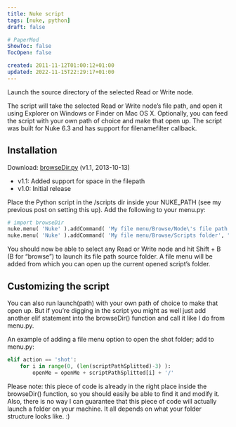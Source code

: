 ```yaml
---
title: Nuke script
tags: [nuke, python]
draft: false

# PaperMod
ShowToc: false
TocOpen: false

created: 2011-11-12T01:00:12+01:00
updated: 2022-11-15T22:29:17+01:00
---
```


Launch the source directory of the selected Read or Write node.



The script will take the selected Read or Write node’s file path, and open it using Explorer on Windows or Finder on Mac OS X. Optionally, you can feed the script with your own path of choice and make that open up. The script was built for Nuke 6.3 and has support for filenamefilter callback.

## Installation

Download: [browseDir.py](https://github.com/fredrikaverpil/nuke/raw/master/scripts/browseDir.py) (v1.1, 2013-10-13)

- v1.1: Added support for space in the filepath
- v1.0: Initial release

Place the Python script in the /scripts dir inside your NUKE_PATH (see my previous post on setting this up). Add the following to your menu.py:

```python
# import browseDir
nuke.menu( 'Nuke' ).addCommand( 'My file menu/Browse/Node\'s file path', "browseDir.browseDirByNode()", 'shift+b' )
nuke.menu( 'Nuke' ).addCommand( 'My file menu/Browse/Scripts folder', "browseDir.browseDir('scripts')" )
```

You should now be able to select any Read or Write node and hit Shift + B (B for “browse”) to launch its file path source folder. A file menu will be added from which you can open up the current opened script’s folder.

## Customizing the script

You can also run launch(path) with your own path of choice to make that open up. But if you’re digging in the script you might as well just add another elif statement into the browseDir() function and call it like I do from menu.py.

An example of adding a file menu option to open the shot folder; add to menu.py:

```python
elif action == 'shot':
	for i in range(0, (len(scriptPathSplitted)-3) ):
		openMe = openMe + scriptPathSplitted[i] + '/'
```

Please note: this piece of code is already in the right place inside the browseDir() function, so you should easily be able to find it and modify it. Also, there is no way I can guarantee that this piece of code will actually launch a folder on your machine. It all depends on what your folder structure looks like. :)
